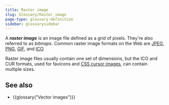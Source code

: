 ```yaml
---
title: Raster image
slug: Glossary/Raster_image
page-type: glossary-definition
sidebar: glossarysidebar
---
```



A **_raster image_** is an image file defined as a grid of pixels. They're also referred to as _bitmaps_. Common raster image formats on the Web are [JPEG](/en-US/docs/Glossary/JPEG), [PNG](/en-US/docs/Glossary/PNG), [GIF](/en-US/docs/Glossary/GIF), and [ICO](<https://en.wikipedia.org/wiki/ICO_(file_format)>).

Raster image files usually contain one set of dimensions, but the ICO and CUR formats, used for favicons and [CSS cursor images](/en-US/docs/Web/CSS/cursor), can contain multiple sizes.

## See also

- {{glossary("Vector images")}}

